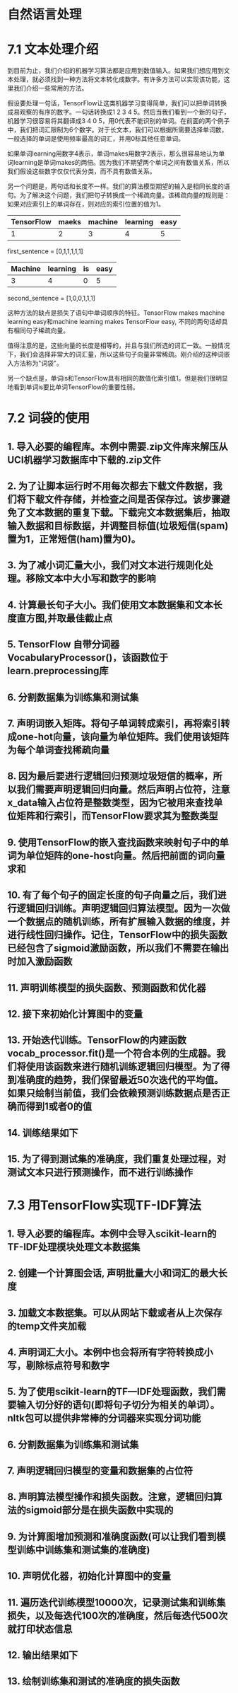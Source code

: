 # 自然语言处理

# 7.1 文本处理介绍
到目前为止，我们介绍的机器学习算法都是应用到数值输入。如果我们想应用到文本处理，就必须找到一种方法将文本转化成数字。有许多方法可以实现该功能，这里我们介绍一些常用的方法。

假设要处理一句话，TensorFlow让这类机器学习变得简单，我们可以把单词转换成易观察的有序的数字。一句话转换成1 2 3 4 5。然后当我们看到一个新的句子，机器学习很容易将其翻译成3 4 0 5，用0代表不能识别的单词。在前面的两个例子中，我们把词汇限制为6个数字。对于长文本，我们可以根据所需要选择单词数，一般选择的单词是使用频率最高的词汇，并用0标其他任意单词。

如果单词learning用数字4表示，单词makes用数字2表示，那么很容易地认为单词learning是单词makes的两倍。因为我们不期望两个单词之间有数值关系，所以我们假设这些数字仅仅代表分类，而不具有数值关系。

另一个问题是，两句话和长度不一样。我们的算法模型期望的输入是相同长度的语句。为了解决这个问题，我们把句子转换成一个稀疏向量。该稀疏向量的规则是：如果对应索引上的单词存在，则对应的索引位置的值为1。

TensorFlow|maeks|machine|learning|easy
-----------|-----|-------|--------|-----
1|2|3|4|5

first_sentence = [0,1,1,1,1,1]

Machine|learning|is|easy
--------|--------|---|-----
3|4|0|5

second_sentence = [1,0,0,1,1,1]

这种方法的缺点是损失了语句中单词顺序的特征。TensorFlow makes machine learning easy和machine learning makes TensorFlow easy, 不同的两句话却具有相同句子稀疏向量。

值得注意的是，这些向量的长度是相等的，并且与我们所选的词汇一致。一般情况下，我们会选择非常大的词汇量，所以这些句子向量非常稀疏。刚介绍的这种词嵌入方法称为"词袋"。

另一个缺点是，单词is和TensorFlow具有相同的数值化索引值1。但是我们很明显地看到单词is要比单词TensorFlow的重要性弱。

# 7.2 词袋的使用

## 1. 导入必要的编程库。本例中需要.zip文件库来解压从UCI机器学习数据库中下载的.zip文件
## 2. 为了让脚本运行时不用每次都去下载文件数据，我们将下载文件存储，并检查之间是否保存过。该步骤避免了文本数据的重复下载。下载完文本数据集后，抽取输入数据和目标数据，并调整目标值(垃圾短信(spam)置为1，正常短信(ham)置为0)。
## 3. 为了减小词汇量大小，我们对文本进行规则化处理。移除文本中大小写和数字的影响
## 4. 计算最长句子大小。我们使用文本数据集和文本长度直方图,并取最佳截止点
## 5. TensorFlow 自带分词器VocabularyProcessor()，该函数位于learn.preprocessing库
## 6. 分割数据集为训练集和测试集
## 7. 声明词嵌入矩阵。将句子单词转成索引，再将索引转成one-hot向量，该向量为单位矩阵。我们使用该矩阵为每个单词查找稀疏向量
## 8. 因为最后要进行逻辑回归预测垃圾短信的概率，所以我们需要声明逻辑回归向量。然后声明占位符，注意x_data输入占位符是整数类型，因为它被用来查找单位矩阵和行索引，而TensorFlow要求其为整数类型
## 9. 使用TensorFlow的嵌入查找函数来映射句子中的单词为单位矩阵的one-host向量。然后把前面的词向量求和
## 10. 有了每个句子的固定长度的句子向量之后，我们进行逻辑回归训练。声明逻辑回归算法模型。因为一次做一个数据点的随机训练，所有扩展输入数据的维度，并进行线性回归操作。记住，TensorFlow中的损失函数已经包含了sigmoid激励函数，所以我们不需要在输出时加入激励函数
## 11. 声明训练模型的损失函数、预测函数和优化器
## 12. 接下来初始化计算图中的变量
## 13. 开始迭代训练。TensorFlow的内建函数vocab_processor.fit()是一个符合本例的生成器。我们将使用该函数来进行随机训练逻辑回归模型。为了得到准确度的趋势，我们保留最近50次迭代的平均值。如果只绘制当前值，我们会依赖预测训练数据点是否正确而得到1或者0的值
## 14. 训练结果如下
## 15. 为了得到测试集的准确度，我们重复处理过程，对测试文本只进行预测操作，而不进行训练操作


# 7.3 用TensorFlow实现TF-IDF算法

## 1. 导入必要的编程库。本例中会导入scikit-learn的TF-IDF处理模块处理文本数据集
## 2. 创建一个计算图会话, 声明批量大小和词汇的最大长度
## 3. 加载文本数据集。可以从网站下载或者从上次保存的temp文件夹加载
## 4. 声明词汇大小。本例中也会将所有字符转换成小写，剔除标点符号和数字
## 5. 为了使用scikit-learn的TF—IDF处理函数，我们需要输入切分好的语句(即将句子切分为相关的单词）。nltk包可以提供非常棒的分词器来实现分词功能
## 6. 分割数据集为训练集和测试集
## 7. 声明逻辑回归模型的变量和数据集的占位符
## 8. 声明算法模型操作和损失函数。注意，逻辑回归算法的sigmoid部分是在损失函数中实现的
## 9. 为计算图增加预测和准确度函数(可以让我们看到模型训练中训练集和测试集的准确度)
## 10. 声明优化器，初始化计算图中的变量
## 11. 遍历迭代训练模型10000次，记录测试集和训练集损失，以及每迭代100次的准确度，然后每迭代500次就打印状态信息
## 12. 输出结果如下
## 13. 绘制训练集和测试的准确度的损失函数